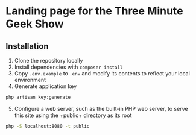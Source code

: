 # Landing page for the Three Minute Geek Show
## Installation

1. Clone the repository locally
2. Install dependencies with `composer install` 
3. Copy `.env.example` to `.env` and modify its contents to reflect your local environment
4. Generate application key
```bash
php artisan key:generate
```
5. Configure a web server, such as the built-in PHP web server, to serve this site using the +public+ directory as its root
```bash
php -S localhost:8080 -t public
```